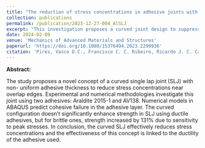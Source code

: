 ```yaml
---
title: "The reduction of stress concentrations in adhesive joints with the use of curved aluminum adherends"
collection: publications
permalink: /publication/2023-12-27-004_AlSLJ
excerpt: "This investigation proposes a curved joint design to suppress stress concentrations in Aluminum joints."
date: 2024-02-09
venue: 'Mechanics of Advanced Materials and Structures'
paperurl: 'https://doi.org/10.1080/15376494.2023.2299936'
citation: 'Pires, Vasco D.C., Francisco C. C. Ribeiro, Ricardo J. C. Carbas, Eduardo A. S. Marques, and Lucas F. M. Da Silva. 2024. ‘The Reduction of Stress Concentrations in Adhesive Joints with the Use of Curved Aluminum Adherends’. Mechanics of Advanced Materials and Structures, January, 1–12. https://doi.org/10.1080/15376494.2023.2299936.'
---
```

**Abstract:**

The study proposes a novel concept of a curved single lap joint (SLJ) with non- uniform adhesive thickness to reduce stress concentrations near overlap edges. Experimental and numerical methodologies investigate this joint using two adhesives: Araldite 2015-1 and AV138. Numerical models in ABAQUS predict cohesive failure in the adhesive layer. The curved configuration doesn’t significantly enhance strength in SLJ using ductile adhesives, but for brittle ones, strength increased by 131% due to sensitivity to peak stresses. In conclusion, the curved SLJ effectively reduces stress concentrations and the effectiveness of this concept is linked to the ductility of the adhesive used.



